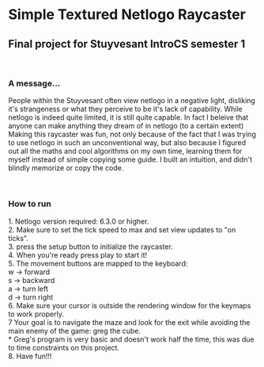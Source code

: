 <h1>Simple Textured Netlogo Raycaster</h1>
<h2>Final project for Stuyvesant IntroCS semester 1</h2>
<br>
<h3>A message...</h3>
<p>
People within the Stuyvesant often view netlogo in a negative light, disliking it's strangeness or what they perceive to be it's lack of capability.
While netlogo is indeed quite limited, it is still quite capable. In fact I beleive that anyone can make anything they dream of in netlogo (to a certain extent)
Making this raycaster was fun, not only because of the fact that I was trying to use netlogo in such an unconventional way, but also because I figured out all the maths and cool algorithms on my own time, learning them for myself instead of simple copying some guide. I built an intuition, and didn't blindly memorize or copy the code.
</p>
<br>
<h3>How to run</h3>
<p>
1.   Netlogo version required: 6.3.0 or higher. <br>
2.   Make sure to set the tick speed to max and set view updates to "on ticks". <br>
3.   press the setup button to initialize the raycaster. <br>
4.   When you're ready press play to start it! <br>
5.   The movement buttons are mapped to the keyboard: <br>
        w -> forward <br>
        s -> backward <br>
        a -> turn left <br>
        d -> turn right <br>
6.   Make sure your cursor is outside the rendering window for the keymaps to work properly. <br>
7    Your goal is to navigate the maze and look for the exit while avoiding the main enemy of the game: greg the cube. <br>
    * Greg's program is very basic and doesn't work half the time, this was due to time constraints on this project. <br>
8.   Have fun!!! <br>
</p>
